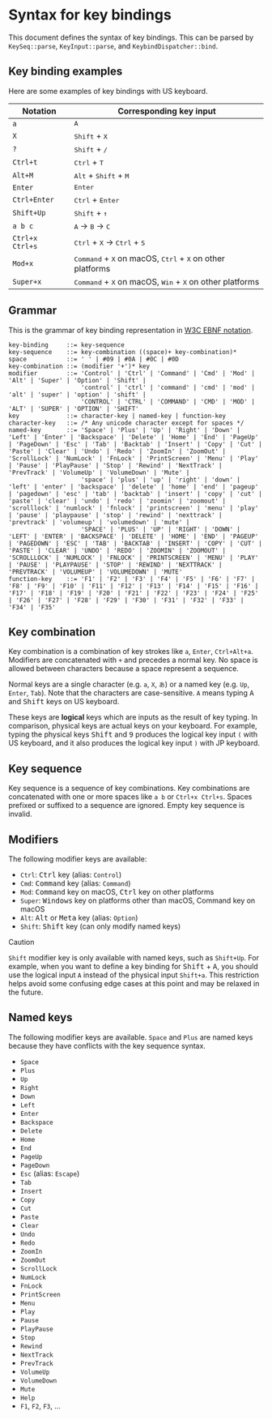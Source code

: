 Syntax for key bindings
=======================

This document defines the syntax of key bindings. This can be parsed by `KeySeq::parse`, `KeyInput::parse`,
and `KeybindDispatcher::bind`.

## Key binding examples

Here are some examples of key bindings with US keyboard.

| Notation        | Corresponding key input                                                                       |
|-----------------|-----------------------------------------------------------------------------------------------|
| `a`             | <kbd>A</kbd>                                                                                  |
| `X`             | <kbd>Shift</kbd> + <kbd>X</kbd>                                                               |
| `?`             | <kbd>Shift</kbd> + <kbd>/</kbd>                                                               |
| `Ctrl+t`        | <kbd>Ctrl</kbd> + <kbd>T</kbd>                                                                |
| `Alt+M`         | <kbd>Alt</kbd> + <kbd>Shift</kbd> + <kbd>M</kbd>                                              |
| `Enter`         | <kbd>Enter</kbd>                                                                              |
| `Ctrl+Enter`    | <kbd>Ctrl</kbd> + <kbd>Enter</kbd>                                                            |
| `Shift+Up`      | <kbd>Shift</kbd> + <kbd>↑</kbd>                                                               |
| `a b c`         | <kbd>A</kbd> → <kbd>B</kbd> → <kbd>C</kbd>                                                    |
| `Ctrl+x Ctrl+s` | <kbd>Ctrl</kbd> + <kbd>X</kbd> → <kbd>Ctrl</kbd> + <kbd>S</kbd>                               |
| `Mod+x`         | <kbd>Command</kbd> + <kbd>X</kbd> on macOS, <kbd>Ctrl</kbd> + <kbd>X</kbd> on other platforms |
| `Super+x`       | <kbd>Command</kbd> + <kbd>X</kbd> on macOS, <kbd>Win</kbd> + <kbd>X</kbd> on other platforms  |

## Grammar

This is the grammar of key binding representation in [W3C EBNF notation][ebnf].

```ebnf
key-binding     ::= key-sequence
key-sequence    ::= key-combination ((space)+ key-combination)*
space           ::= ' ' | #09 | #0A | #0C | #0D
key-combination ::= (modifier '+')* key
modifier        ::= 'Control' | 'Ctrl' | 'Command' | 'Cmd' | 'Mod' | 'Alt' | 'Super' | 'Option' | 'Shift' |
                    'control' | 'ctrl' | 'command' | 'cmd' | 'mod' | 'alt' | 'super' | 'option' | 'shift' |
                    'CONTROL' | 'CTRL' | 'COMMAND' | 'CMD' | 'MOD' | 'ALT' | 'SUPER' | 'OPTION' | 'SHIFT'
key             ::= character-key | named-key | function-key
character-key   ::= /* Any unicode character except for spaces */
named-key       ::= 'Space' | 'Plus' | 'Up' | 'Right' | 'Down' | 'Left' | 'Enter' | 'Backspace' | 'Delete' | 'Home' | 'End' | 'PageUp' | 'PageDown' | 'Esc' | 'Tab' | 'Backtab' | 'Insert' | 'Copy' | 'Cut' | 'Paste' | 'Clear' | 'Undo' | 'Redo' | 'ZoomIn' | 'ZoomOut' | 'ScrollLock' | 'NumLock' | 'FnLock' | 'PrintScreen' | 'Menu' | 'Play' | 'Pause' | 'PlayPause' | 'Stop' | 'Rewind' | 'NextTrack' | 'PrevTrack' | 'VolumeUp' | 'VolumeDown' | 'Mute' |
                    'space' | 'plus' | 'up' | 'right' | 'down' | 'left' | 'enter' | 'backspace' | 'delete' | 'home' | 'end' | 'pageup' | 'pagedown' | 'esc' | 'tab' | 'backtab' | 'insert' | 'copy' | 'cut' | 'paste' | 'clear' | 'undo' | 'redo' | 'zoomin' | 'zoomout' | 'scrolllock' | 'numlock' | 'fnlock' | 'printscreen' | 'menu' | 'play' | 'pause' | 'playpause' | 'stop' | 'rewind' | 'nexttrack' | 'prevtrack' | 'volumeup' | 'volumedown' | 'mute' |
                    'SPACE' | 'PLUS' | 'UP' | 'RIGHT' | 'DOWN' | 'LEFT' | 'ENTER' | 'BACKSPACE' | 'DELETE' | 'HOME' | 'END' | 'PAGEUP' | 'PAGEDOWN' | 'ESC' | 'TAB' | 'BACKTAB' | 'INSERT' | 'COPY' | 'CUT' | 'PASTE' | 'CLEAR' | 'UNDO' | 'REDO' | 'ZOOMIN' | 'ZOOMOUT' | 'SCROLLLOCK' | 'NUMLOCK' | 'FNLOCK' | 'PRINTSCREEN' | 'MENU' | 'PLAY' | 'PAUSE' | 'PLAYPAUSE' | 'STOP' | 'REWIND' | 'NEXTTRACK' | 'PREVTRACK' | 'VOLUMEUP' | 'VOLUMEDOWN' | 'MUTE'
function-key    ::= 'F1' | 'F2' | 'F3' | 'F4' | 'F5' | 'F6' | 'F7' | 'F8' | 'F9' | 'F10' | 'F11' | 'F12' | 'F13' | 'F14' | 'F15' | 'F16' | 'F17' | 'F18' | 'F19' | 'F20' | 'F21' | 'F22' | 'F23' | 'F24' | 'F25' | 'F26' | 'F27' | 'F28' | 'F29' | 'F30' | 'F31' | 'F32' | 'F33' | 'F34' | 'F35'
```

## Key combination

Key combination is a combination of key strokes like `a`, `Enter`, `Ctrl+Alt+a`. Modifiers are concatenated
with `+` and precedes a normal key. No space is allowed between characters because a space represent a sequence.

Normal keys are a single character (e.g. `a`, `X`, `あ`) or a named key (e.g. `Up`, `Enter`, `Tab`). Note that
the characters are case-sensitive. `A` means typing <kbd>A</kbd> and <kbd>Shift</kbd> keys on US keyboard.

These keys are **logical** keys which are inputs as the result of key typing. In comparison, physical keys are
actual keys on your keyboard. For example, typing the physical keys <kbd>Shift</kbd> and <kbd>9</kbd> produces
the logical key input `(` with US keyboard, and it also produces the logical key input `)` with JP keyboard.

## Key sequence

Key sequence is a sequence of key combinations. Key combinations are concatenated with one or more spaces like
`a b` or `Ctrl+x Ctrl+s`. Spaces prefixed or suffixed to a sequence are ignored. Empty key sequence is invalid.

## Modifiers

The following modifier keys are available:

- `Ctrl`: <kbd>Ctrl</kbd> key (alias: `Control`)
- `Cmd`: <kbd>Command</kbd> key (alias: `Command`)
- `Mod`: <kbd>Command</kbd> key on macOS, <kbd>Ctrl</kbd> key on other platforms
- `Super`: <kbd>Windows</kbd> key on platforms other than macOS, Command key on macOS
- `Alt`: <kbd>Alt</kbd> or <kbd>Meta</kbd> key (alias: `Option`)
- `Shift`: <kbd>Shift</kbd> key (can only modify named keys)

> [!Caution]
>
> `Shift` modifier key is only available with named keys, such as `Shift+Up`. For example, when you want to define a
> key binding for <kbd>Shift</kbd> + <kbd>A</kbd>, you should use the logical input `A` instead of the physical input
> `Shift+a`. This restriction helps avoid some confusing edge cases at this point and may be relaxed in the future.

## Named keys

The following modifier keys are available. `Space` and `Plus` are named keys because they have conflicts with the key
sequence syntax.

- `Space`
- `Plus`
- `Up`
- `Right`
- `Down`
- `Left`
- `Enter`
- `Backspace`
- `Delete`
- `Home`
- `End`
- `PageUp`
- `PageDown`
- `Esc` (alias: `Escape`)
- `Tab`
- `Insert`
- `Copy`
- `Cut`
- `Paste`
- `Clear`
- `Undo`
- `Redo`
- `ZoomIn`
- `ZoomOut`
- `ScrollLock`
- `NumLock`
- `FnLock`
- `PrintScreen`
- `Menu`
- `Play`
- `Pause`
- `PlayPause`
- `Stop`
- `Rewind`
- `NextTrack`
- `PrevTrack`
- `VolumeUp`
- `VolumeDown`
- `Mute`
- `Help`
- `F1`, `F2`, `F3`, ...

[ebnf]: https://www.w3.org/TR/2008/REC-xml-20081126/#sec-notation
